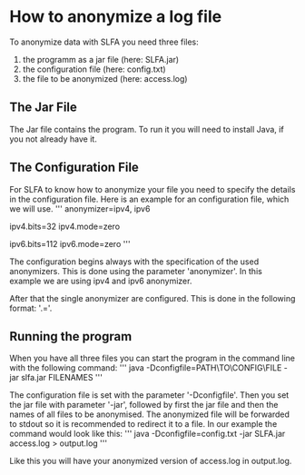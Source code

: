 # How to anonymize a log file

To anonymize data with SLFA you need three files:
1. the programm as a jar file (here: SLFA.jar)
2. the configuration file (here: config.txt)
3. the file to be anonymized (here: access.log)

## The Jar File

The Jar file contains the program. To run it you will need to install Java, if you not already have it.

## The Configuration File

For SLFA to know how to anonymize your file you need to specify the details in the configuration file. Here is an example for an configuration file, which we will use.
'''
anonymizer=ipv4, ipv6

ipv4.bits=32
ipv4.mode=zero

ipv6.bits=112
ipv6.mode=zero
'''

The configuration begins always with the specification of the used anonymizers. This is done using the parameter 'anonymizer'. In this example we are using ipv4 and ipv6 anonymizer.

After that the single anonymizer are configured. This is done in the following format: '<anonymizerName>.<parameterName>=<value>'.

## Running the program

When you have all three files you can start the program in the command line with the following command:
'''
java -Dconfigfile=PATH\TO\CONFIG\FILE -jar slfa.jar FILENAMES
'''

The configuration file is set with the parameter '-Dconfigfile'. Then you set the jar file with parameter '-jar', followed by first the jar file and then the names of all files to be anonymised.
The anonymized file will be forwarded to stdout so it is recommended to redirect it to a file.
In our example the command would look like this:
'''
java -Dconfigfile=config.txt -jar SLFA.jar access.log > output.log
'''

Like this you will have your anonymized version of access.log in output.log.
